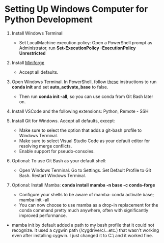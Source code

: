 # Setting Up Windows Computer for Python Development

1. Install Windows Terminal
    - Set LocalMachine execution policy: Open a PowerShell prompt as Administrator, run **Set-ExecutionPolicy -ExecutionPolicy Unrestricted**


2. Install [Miniforge](https://github.com/conda-forge/miniforge/releases/latest/download/Miniforge3-Windows-x86_64.exe)
    - Accept all defaults. 


3. Open Windows Terminal. In PowerShell, follow [these](https://github.com/robotology/robotology-superbuild/blob/master/doc/install-miniforge.md#windows) instructions to run **conda init** and set **auto_activate_base** to false. 
    - Then run **conda init -all**, so you can use conda from Git Bash later on. 

4. Install VSCode and the following extensions: Python, Remote - SSH

4. Install Git for Windows. Accept all defaults, except:
    - Make sure to select the option that adds a git-bash profile to Windows Terminal. 
    - Make sure to select Visual Studio Code as your default editor for resolving merge conflicts. 
    - Enable support for pseudo-consoles. 

5. Optional: To use Git Bash as your default shell:
    - Open Windows Terminal. Go to Settings. Set Default Profile to Git Bash. Restart Windows Terminal. 

6. Optional: Install Mamba: **conda install mamba -n base -c conda-forge** 
    - Configure your shells to be aware of mamba: conda activate base; mamba init -all
    - You can now choose to use mamba as a drop-in replacement for the conda command pretty much anywhere, often with significantly improved performance. 

- mamba init by default added a path to my bash profile that it could not recognize. It used a cygwin path (/cygdrive/c/...etc.) that wasn't working even after installing cygwin. I just changed it to C:\ and it worked fine.